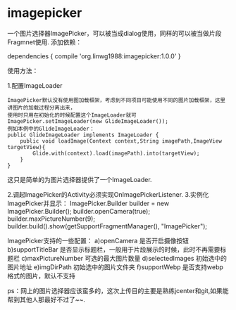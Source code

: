 # imagepicker

一个图片选择器ImagePicker，可以被当成dialog使用，同样的可以被当做片段Fragmnet使用.
添加依赖：

dependencies {
    compile 'org.linwg1988:imagepicker:1.0.0'
}

使用方法：

1.配置ImageLoader
    
    ImagePicker默认没有使用图加载框架，考虑到不同项目可能使用不同的图片加载框架，这里讲图片的加载过程分离出来，
    使用时只用在初始化的时候配置这个ImageLoader就可
    ImagePicker.setImageLoader(new GlideImageLoader());
    例如本例中的GlideImageLoader：
    public GlideImageLoader implements ImageLoader {
        public void loadImage(Context context,String imagePath,ImageView targetView){
            Glide.with(context).load(imagePath).into(targetView);
        }
    }
这只是简单的为图片选择器提供了一个ImageLoader.

2.调起ImagePicker的Activity必须实现OnImagePickerListener.
3.实例化ImagePicker并显示：
  ImagePicker.Builder builder = new ImagePicker.Builder();
  builder.openCamera(true);
  builder.maxPictureNumber(9);
  builder.build().show(getSupportFragmentManager(), "ImagePicker");

ImagePicker支持的一些配置：
a)openCamera        是否开启摄像按钮
b)supportTitleBar   是否显示标题栏，一般用于片段展示的时候，此时不再需要标题栏
c)maxPictureNumber  可选的最大图片数量
d)selectedImages    初始选中的图片地址
e)imgDirPath        初始选中的图片文件夹
f)supportWebp       是否支持webp格式的图片，默认不支持

ps：网上的图片选择器应该蛮多的，这次上传目的主要是熟练jcenter和git,如果能帮到其他人那最好不过了~~.
